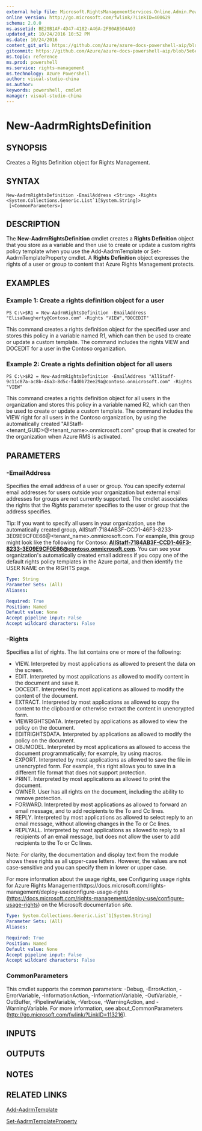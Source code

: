 ```yaml
---
external help file: Microsoft.RightsManagementServices.Online.Admin.PowerShell.dll-Help.xml
online version: http://go.microsoft.com/fwlink/?LinkID=400629
schema: 2.0.0
ms.assetid: BE20B1AF-4D47-4182-A46A-2FB0AB504A93
updated_at: 10/24/2016 10:52 PM
ms.date: 10/24/2016
content_git_url: https://github.com/Azure/azure-docs-powershell-aip/blob/master/Azure%20Information%20Protection/AADRM%20Module/vlatest/New-AadrmRightsDefinition.md
gitcommit: https://github.com/Azure/azure-docs-powershell-aip/blob/5e6ef5e3f1d6768f64c5d14aab4fd3e58b8fa0c3/Azure%20Information%20Protection/AADRM%20Module/vlatest/New-AadrmRightsDefinition.md
ms.topic: reference
ms.prod: powershell
ms.service: rights-management
ms.technology: Azure Powershell
author: visual-studio-china
ms.author: 
keywords: powershell, cmdlet
manager: visual-studio-china
---
```


# New-AadrmRightsDefinition

## SYNOPSIS
Creates a Rights Definition object for Rights Management.

## SYNTAX

```
New-AadrmRightsDefinition -EmailAddress <String> -Rights <System.Collections.Generic.List`1[System.String]>
 [<CommonParameters>]
```

## DESCRIPTION
The **New-AadrmRightsDefinition** cmdlet creates a **Rights Definition** object that you store as a variable and then use to create or update a custom rights policy template when you use the Add-AadrmTemplate or Set-AadrmTemplateProperty cmdlet.
A **Rights Definition** object expresses the rights of a user or group to content that Azure Rights Management protects.

## EXAMPLES

### Example 1: Create a rights definition object for a user
```
PS C:\>$R1 = New-AadrmRightsDefinition -EmailAddress "ElisaDaugherty@Contoso.com" -Rights "VIEW","DOCEDIT"
```

This command creates a rights definition object for the specified user and stores this policy in a variable named R1, which can then be used to create or update a custom template.
The command includes the rights VIEW and DOCEDIT for a user in the Contoso organization.

### Example 2: Create a rights definition object for all users
```
PS C:\>$R2 = New-AadrmRightsDefinition -EmailAddress "AllStaff-9c11c87a-ac8b-46a3-8d5c-f4d0b72ee29a@contoso.onmicrosoft.com" -Rights "VIEW"
```

This command creates a rights definition object for all users in the organization and stores this policy in a variable named R2, which can then be used to create or update a custom template.
The command includes the VIEW right for all users in the Contoso organization, by using the automatically created "AllStaff-\<tenant_GUID\>@\<tenant_name\>.onmicrosoft.com" group that is created for the organization when Azure RMS is activated.

## PARAMETERS

### -EmailAddress
Specifies the email address of a user or group.
You can specify external email addresses for users outside your organization but external email addresses for groups are not currently supported.
The cmdlet associates the rights that the *Rights* parameter specifies to the user or group that the address specifies.

Tip: If you want to specify all users in your organization, use the automatically created group, AllStaff-7184AB3F-CCD1-46F3-8233-3E09E9CF0E66@\<tenant_name\>.onmicrosoft.com.
For example, this group might look like the following for Contoso: **AllStaff-7184AB3F-CCD1-46F3-8233-3E09E9CF0E66@contoso.onmicrosoft.com**.
You can see your organization's automatically created email address if you copy one of the default rights policy templates in the Azure portal, and then identify the USER NAME on the RIGHTS page.

```yaml
Type: String
Parameter Sets: (All)
Aliases: 

Required: True
Position: Named
Default value: None
Accept pipeline input: False
Accept wildcard characters: False
```

### -Rights
Specifies a list of rights.
The list contains one or more of the following: 

- VIEW.
Interpreted by most applications as allowed to present the data on the screen.
- EDIT.
Interpreted by most applications as allowed to modify content in the document and save it.
- DOCEDIT.
Interpreted by most applications as allowed to modify the content of the document. 
- EXTRACT.
Interpreted by most applications as allowed to copy the content to the clipboard or otherwise extract the content in unencrypted form. 
- VIEWRIGHTSDATA.
Interpreted by applications as allowed to view the policy on the document. 
- EDITRIGHTSDATA.
Interpreted by applications as allowed to modify the policy on the document. 
- OBJMODEL.
Interpreted by most applications as allowed to access the document programmatically; for example, by using macros. 
- EXPORT.
Interpreted by most applications as allowed to save the file in unencrypted form.
For example, this right allows you to save in a different file format that does not support protection.
- PRINT.
Interpreted by most applications as allowed to print the document.
- OWNER.
User has all rights on the document, including the ability to remove protection. 
- FORWARD.
Interpreted by most applications as allowed to forward an email message, and to add recipients to the To and Cc lines. 
- REPLY.
Interpreted by most applications as allowed to select reply to an email message, without allowing changes in the To or Cc lines. 
- REPLYALL.
Interpreted by most applications as allowed to reply to all recipients of an email message, but does not allow the user to add recipients to the To or Cc lines.

Note: For clarity, the documentation and display text from the module shows these rights as all upper-case letters.
However, the values are not case-sensitive and you can specify them in lower or upper case.

For more information about the usage rights, see Configuring usage rights for Azure Rights Managementhttps://docs.microsoft.com/rights-management/deploy-use/configure-usage-rights (https://docs.microsoft.com/rights-management/deploy-use/configure-usage-rights) on the Microsoft documentation site.

```yaml
Type: System.Collections.Generic.List`1[System.String]
Parameter Sets: (All)
Aliases: 

Required: True
Position: Named
Default value: None
Accept pipeline input: False
Accept wildcard characters: False
```

### CommonParameters
This cmdlet supports the common parameters: -Debug, -ErrorAction, -ErrorVariable, -InformationAction, -InformationVariable, -OutVariable, -OutBuffer, -PipelineVariable, -Verbose, -WarningAction, and -WarningVariable. For more information, see about_CommonParameters (http://go.microsoft.com/fwlink/?LinkID=113216).

## INPUTS

## OUTPUTS

## NOTES

## RELATED LINKS

[Add-AadrmTemplate](./Add-AadrmTemplate.md)

[Set-AadrmTemplateProperty](./Set-AadrmTemplateProperty.md)


